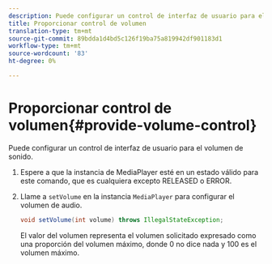 ```yaml
---
description: Puede configurar un control de interfaz de usuario para el volumen de sonido.
title: Proporcionar control de volumen
translation-type: tm+mt
source-git-commit: 89bdda1d4bd5c126f19ba75a819942df901183d1
workflow-type: tm+mt
source-wordcount: '83'
ht-degree: 0%

---
```



# Proporcionar control de volumen{#provide-volume-control}

Puede configurar un control de interfaz de usuario para el volumen de sonido.

1. Espere a que la instancia de MediaPlayer esté en un estado válido para este comando, que es cualquiera excepto RELEASED o ERROR.
1. Llame a `setVolume` en la instancia `MediaPlayer` para configurar el volumen de audio.

   ```java
   void setVolume(int volume) throws IllegalStateException;
   ```

   El valor del volumen representa el volumen solicitado expresado como una proporción del volumen máximo, donde 0 no dice nada y 100 es el volumen máximo.

